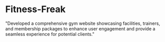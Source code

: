 # Fitness-Freak
"Developed a comprehensive gym website showcasing facilities, trainers, and membership packages to enhance user engagement and provide a seamless experience for potential clients."
